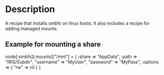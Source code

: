 Description
===========

A recipe that installs smbfs on linux hosts. It also includes a recipe for adding managed mounts.


Example for mounting a share
----------------------------

  node[:smbfs][:mounts]["/mnt"] =
    {
      :share => "AppData",
      :path => "IRIS/Subdir",
      "username" => "MyUser",
      "password" => "MyPass",
      :options =>
        {
          "rw" => nil
        }
    }

